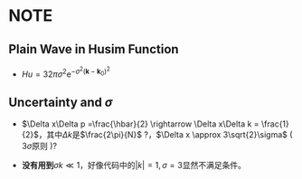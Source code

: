 # NOTE

## Plain Wave in Husim Function

- $Hu = 32\pi\sigma^2\mathrm{e}^{-\sigma^2(\mathbf{k}-\mathbf{k}_0)^2}$

## Uncertainty and $\sigma$

- $\Delta x\Delta p =\frac{\hbar}{2} \rightarrow \Delta x\Delta k = \frac{1}{2}$，其中$\Delta k$是$\frac{2\pi}{N}$ ?，$\Delta x \approx 3\sqrt{2}\sigma$ ( $3\sigma$原则 )?
  
- **没有用到**$\sigma k \ll 1$，好像代码中的$|k|=1,\sigma=3$显然不满足条件。
  